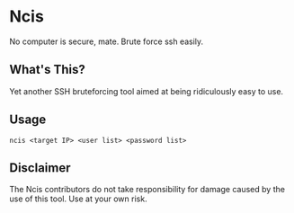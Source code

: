 # Ncis
No computer is secure, mate. Brute force ssh easily.


## What's This?  

Yet another SSH bruteforcing tool aimed at being ridiculously easy to use.


## Usage 

`ncis <target IP> <user list> <password list>`


## Disclaimer

The Ncis contributors do not take responsibility for damage caused by the use of this tool. Use at your own risk.
